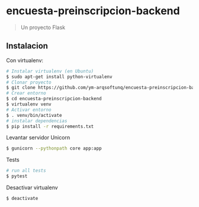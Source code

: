 # encuesta-preinscripcion-backend

> Un proyecto Flask

## Instalacion
Con virtualenv:

``` bash
# Instalar virtualenv (en Ubuntu)
$ sudo apt-get install python-virtualenv
# Clonar proyecto
$ git clone https://github.com/ym-arqsoftunq/encuesta-preinscripcion-backend.git
# Crear entorno
$ cd encuesta-preinscripcion-backend
$ virtualenv venv
# Activar entorno
$ . venv/bin/activate
# instalar dependencias
$ pip install -r requirements.txt
```

Levantar servidor Unicorn
``` bash
$ gunicorn --pythonpath core app:app

```

Tests

``` bash
# run all tests
$ pytest
```

Desactivar virtualenv

``` bash
$ deactivate
```
